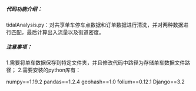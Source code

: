 ##### 代码功能介绍：

tidalAnalysis.py：对共享单车停车点数据和订单数据进行清洗，并对两种数据进行匹配，最后计算出入流量以及街道密度。

##### 注意事项：

1.需要将单车数据保存到特定文件夹，并且修改代码中路径为存储单车数据文件路径；
2.需要安装的python库有：

numpy==1.19.2 pandas==1.2.4 geohash==1.0 folium==0.12.1 Django==3.2